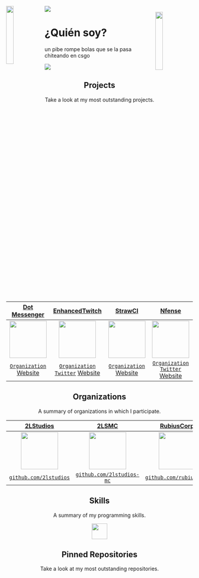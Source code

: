 ![](https://hit.yhype.me/github/profile?user_id=44925968)
<img align='left' src='https://github.com/twentty-nd/downloads/raw/main/68747470733a2f2f6d656469612e67697068792e636f6d2f6d656469612f6870463952394d3150484e3565356c6953782f67697068792e676966.gif' width='20%'>  
<img align='right' src='https://github.com/twentty-nd/downloads/blob/main/maxi-martinez-7-10162019-791630.jpg' width='20%'>  

# ¿Quién soy?
un pibe rompe bolas que se la pasa chiteando en csgo
  
![](https://komarev.com/ghpvc/?username=twentty-nd&color=blueviolet)

 
 
 

<h2 align="center">Projects</h2>
<p align="center">Take a look at my most outstanding projects.</p>
  
| <a href="https://dotmsn.com" target="_blank">**Dot Messenger**</a> | <a href="https://enhancedtwitch.com" target="_blank">**EnhancedTwitch**</a> | <a href="https://strawci.com/" target="_blank">**StrawCI**</a> | <a href="https://nfense.com/" target="_blank">**Nfense**</a> |
| :---: | :---: | :---: | :---: |
<img align='center' src='https://avatars.githubusercontent.com/u/77628453?s=200&v=4' width="100px"  height='100px'> | <img align='center' width="100px" src='https://avatars.githubusercontent.com/u/76667263?s=200&v=4' height='100px'>  | <img align='center' src='https://avatars.githubusercontent.com/u/81942507?s=200&v=4' width="100px" height='100px'> | <img align='center' src='https://avatars.githubusercontent.com/u/86208275?s=200&v=4' width="100px" height='100px'> |
| <a href="https://github.com/dotmsn" target="_blank">`Organization`</a> <a href="https://dotmsn.com" target="_blank">Website</a> | <a href="https://github.com/enhancedtwitch" target="_blank">`Organization`</a> <a href="https://twitter.com/enhancedtwitch" target="_blank">`Twitter`</a> <a href="https://enhancedtwitch.com" target="_blank">Website</a> | <a href="https://github.com/strawci" target="_blank">`Organization`</a> <a href="https://strawci.com" target="_blank">Website</a> | <a href="https://github.com/nfense" target="_blank">`Organization`</a> <a href="https://twitter.com/netfense" target="_blank">`Twitter`</a> <a href="https://nfense.com" target="_blank">Website</a> |

<h2 align="center">Organizations</h2>
<p align="center">A summary of organizations in which I participate.</p>

| <a href="https://github.com/2lstudios" target="_blank">**2LStudios**</a> | <a href="https://github.com/2LStudios-MC" target="_blank">**2LSMC**</a> | <a href="https://github.com/rubiuscorp" target="_blank">**RubiusCorp**</a> | <a href="https://github.com/playpulse" target="_blank">**ArkFlame**</a> |
|:---: | :---: | :---: | :---:|
| <img align='center' src='https://avatars0.githubusercontent.com/u/47465684?s=200&v=4' height='100px'> | <img align='center' src='https://avatars2.githubusercontent.com/u/53847752?s=200&v=4' height='100px'> | <img align='center' src='https://avatars2.githubusercontent.com/u/60458264?s=200&v=4' height='100px'>  | <img align='center' src='https://avatars.githubusercontent.com/u/47249069?s=200&v=4' height='100px'> |
| <a href="http://github.com/2lstudios" target="_blank">`github.com/2lstudios`</a> | <a href="http://github.com/2lstudios-mc" target="_blank">`github.com/2lstudios-mc`</a> | <a href="https://github.com/rubiuscorp" target="_blank">`github.com/rubiuscorp`</a> | <a href="https://github.com/arkflame" target="_blank">`github.com/arkflame`</a> |

<h2 align="center">Skills</h2>
<p align="center">A summary of my programming skills.</p>

<p align="center">
  <img src='https://raw.githubusercontent.com/sammwyy/sammwyy/master/skills/csharp.png' height='42px'/>

<h2 align="center">Pinned Repositories</h2>
<p align="center">Take a look at my most outstanding repositories.</p>
